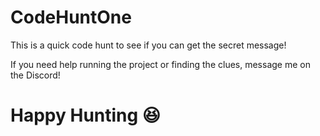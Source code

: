 # CodeHuntOne

This is a quick code hunt to see if you can get the secret message! 

If you need help running the project or finding the clues, message me on the Discord!

# Happy Hunting :satisfied:
